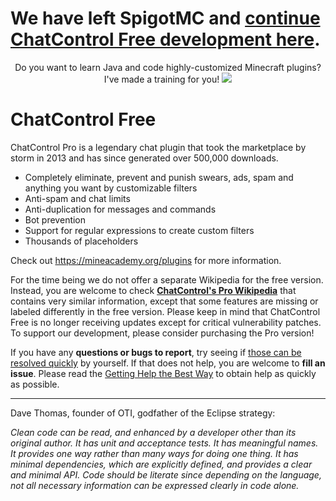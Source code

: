 # We have left SpigotMC and [continue ChatControl Free development here](https://mineacademy.org/plugin).

<p align="center">
  Do you want to learn Java and code highly-customized Minecraft plugins? I've made a training for you!
  <a href="https://mineacademy.org/project-orion">
    <img src="https://i.imgur.com/OJuN0qP.png" />
  </a>
</p>

# ChatControl Free
ChatControl Pro is a legendary chat plugin that took the marketplace by storm in 2013 and has since generated over 500,000 downloads.

* Completely eliminate, prevent and punish swears, ads, spam and anything you want by customizable filters
* Anti-spam and chat limits
* Anti-duplication for messages and commands
* Bot prevention
* Support for regular expressions to create custom filters
* Thousands of placeholders

Check out https://mineacademy.org/plugins for more information.

For the time being we do not offer a separate Wikipedia for the free version. Instead, you are welcome to check **[ChatControl's Pro Wikipedia](https://github.com/kangarko/ChatControl-Pro/wiki)** that contains very similar information, except that some features are missing or labeled differently in the free version. Please keep in mind that ChatControl Free is no longer receiving updates except for critical vulnerability patches. To support our development, please consider purchasing the Pro version!

If you have any **questions or bugs to report**, try seeing if [those can be resolved quickly](https://github.com/kangarko/ChatControl-Pro/wiki/Frequently-Asked-Questions) by yourself. If that does not help, you are welcome to **fill an issue**. Please read the [Getting Help the Best Way](https://github.com/kangarko/ChatControl-Pro/wiki/Getting-Help-the-Right-Way) to obtain help as quickly as possible.

<hr>

Dave Thomas, founder of OTI, godfather of the Eclipse strategy:

<i>Clean code can be read, and enhanced by a developer other than its original author. It has unit and acceptance tests. It has meaningful names. It provides one way rather than many ways for doing one thing. It has minimal dependencies, which are explicitly defined, and provides a clear and minimal API. Code should be literate since depending on the language, not all necessary information can be expressed clearly in code alone.</i>
